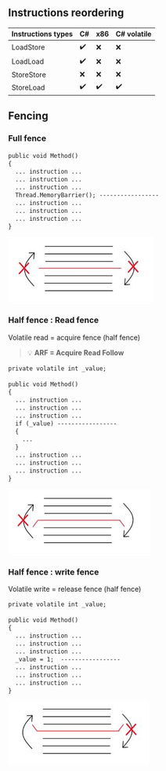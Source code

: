 ## Instructions reordering

| Instructions types | C#  					| x86 					| C# volatile 			|
| ------------------ | --- 					| --- 					| ----------- 			|
| LoadStore          | :heavy_check_mark:   | :x:   				| :x:           		|
| LoadLoad           | :heavy_check_mark:   | :x:   				| :x:           		|
| StoreStore         | :x:   				| :x:					| :x:           		|
| StoreLoad          | :heavy_check_mark:   | :heavy_check_mark:   	| :heavy_check_mark:   	|

## Fencing
### Full fence
```Csharp
public void Method()
{
  ... instruction ...
  ... instruction ...
  ... instruction ...
  Thread.MemoryBarrier(); -----------------
  ... instruction ...
  ... instruction ...
  ... instruction ...
}
```
![full fence](img/full.jpg)
### Half fence : Read fence
Volatile read = acquire fence (half fence)

> :bulb: **ARF = Acquire Read Follow**

```Csharp
private volatile int _value;

public void Method()
{
  ... instruction ...
  ... instruction ...
  ... instruction ...
  if (_value) -----------------
  {
    ...
  }
  ... instruction ...
  ... instruction ...
  ... instruction ...
}
```
![read fence](img/read.jpg)
### Half fence : write fence
Volatile write = release fence (half fence)
```Csharp
private volatile int _value;

public void Method()
{
  ... instruction ...
  ... instruction ...
  ... instruction ...
  _value = 1;  -----------------
  ... instruction ...
  ... instruction ...
  ... instruction ...
}
```
![write fence](img/write.jpg)